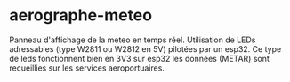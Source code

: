 # aerographe-meteo
Panneau d'affichage de la meteo en temps réel.
Utilisation de LEDs adressables (type W2811 ou W2812 en 5V) pilotées par un esp32.
Ce type de leds fonctionnent bien en 3V3 sur esp32
les données (METAR) sont recueillies sur les services aeroportuaires.
